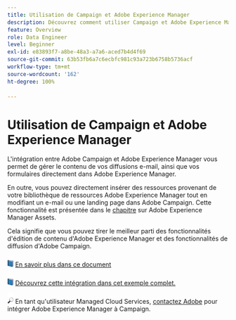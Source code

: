 ```yaml
---
title: Utilisation de Campaign et Adobe Experience Manager
description: Découvrez comment utiliser Campaign et Adobe Experience Manager
feature: Overview
role: Data Engineer
level: Beginner
exl-id: e83893f7-a8be-48a3-a7a6-aced7b4d4f69
source-git-commit: 63b53fb6a7c6ecbfc981c93a723b6758b5736acf
workflow-type: tm+mt
source-wordcount: '162'
ht-degree: 100%

---
```


# Utilisation de Campaign et Adobe Experience Manager

L&#39;intégration entre Adobe Campaign et Adobe Experience Manager vous permet de gérer le contenu de vos diffusions e-mail, ainsi que vos formulaires directement dans Adobe Experience Manager.

En outre, vous pouvez directement insérer des ressources provenant de votre bibliothèque de ressources Adobe Experience Manager tout en modifiant un e-mail ou une landing page dans Adobe Campaign. Cette fonctionnalité est présentée dans le [chapitre](https://experienceleague.adobe.com/docs/experience-manager-cloud-service/assets/overview.html?lang=fr) sur Adobe Experience Manager Assets.

Cela signifie que vous pouvez tirer le meilleur parti des fonctionnalités d&#39;édition de contenu d&#39;Adobe Experience Manager et des fonctionnalités de diffusion d&#39;Adobe Campaign.

![](../assets/do-not-localize/book.png) [En savoir plus dans ce document](https://experienceleague.adobe.com/docs/experience-manager-65/administering/integration/campaignonpremise.html?lang=fr#aem-and-adobe-campaign-integration-workflow)

![](../assets/do-not-localize/book.png) [Découvrez cette intégration dans cet exemple complet.](https://experienceleague.adobe.com/docs/campaign-classic/using/integrating-with-adobe-experience-cloud/adobe-experience-manager/creating-an-experience-manager-newsletter.html?lang=fr#integrating-with-adobe-experience-cloud)

![](../assets/do-not-localize/speech.png)  En tant qu&#39;utilisateur Managed Cloud Services, [contactez Adobe](../start/campaign-faq.md#support) pour intégrer Adobe Experience Manager à Campaign.
